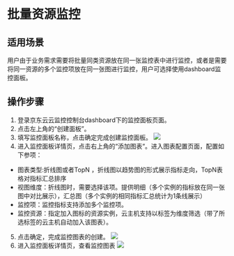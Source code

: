 # 批量资源监控
## 适用场景
用户由于业务需求需要将批量同类资源放在同一张监控表中进行监控，或者是需要将同一资源的多个监控项放在同一张图进行监控，用户可选择使用dashboard监控面板。
## 操作步骤
1. 登录京东云云监控控制台dashboard下的监控面板页面。
2. 点击左上角的“创建面板”。
3. 填写监控面板名称，点击确定完成创建监控面板。
![](https://raw.githubusercontent.com/jdcloudcom/cn/edit/image/Cloud-Monitor/zuijiashijian/%E6%9C%80%E4%BD%B3%E5%AE%9E%E8%B7%B51.1.png)
4. 进入监控面板详情页，点击右上角的“添加图表“。进入图表配置页面，配置如下参项：
- 图表类型:折线图或者TopN ，折线图以趋势图的形式展示指标走向，TopN表格对指标汇总排序
- 视图维度：折线图时，需要选择该项。提供明细（多个实例的指标放在同一张图中对比展示），汇总图（多个实例的相同指标汇总统计为1条线展示）
- 监控项：监控指标支持添加多个监控项。
- 监控资源：指定加入图标的资源实例，云主机支持以标签为维度筛选（带了所选标签的云主机自动加入该图表）。
5. 点击确定，完成监控图表的创建。
![](https://raw.githubusercontent.com/jdcloudcom/cn/edit/image/Cloud-Monitor/zuijiashijian/%E6%9C%80%E4%BD%B3%E5%AE%9E%E8%B7%B51.2.png)
6. 进入监控面板详情页，查看监控图表
![](https://github.com/jdcloudcom/cn/blob/edit/image/Cloud-Monitor/zuijiashijian/%E6%9C%80%E4%BD%B3%E5%AE%9E%E8%B7%B51.3.png)
